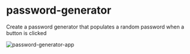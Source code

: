 # password-generator

Create a password generator that populates a random password when a button is clicked

![password-generator-app](https://user-images.githubusercontent.com/89321676/159799918-4937db8c-daa5-4977-9c0e-b8dc3a01446c.png)
